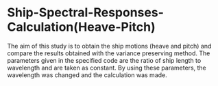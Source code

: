 # Ship-Spectral-Responses-Calculation(Heave-Pitch)
The aim of this study is to obtain the ship motions (heave and pitch) and compare the results obtained with the variance preserving method. The parameters given in the specified code are the ratio of ship length to wavelength and are taken as constant. By using these parameters, the wavelength was changed and the calculation was made. 
